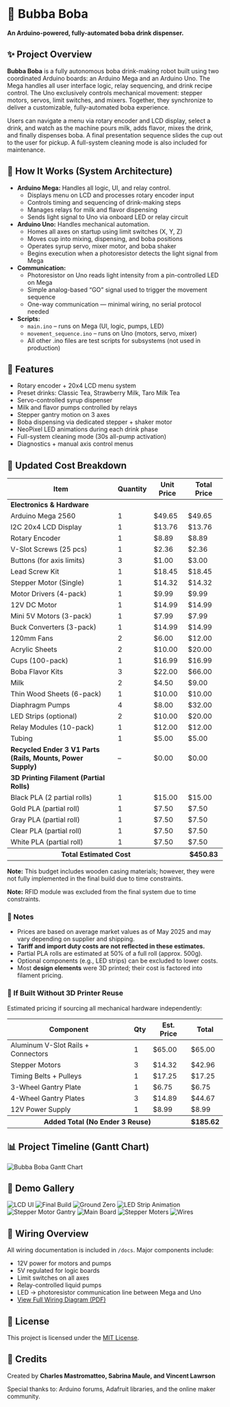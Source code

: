 
</head>
<body>

<h1>🧋 Bubba Boba</h1>
<p><strong>An Arduino-powered, fully-automated boba drink dispenser.</strong></p>

<div class="section">
  <h2>✨ Project Overview</h2>
  <p><strong>Bubba Boba</strong> is a fully autonomous boba drink-making robot built using two coordinated Arduino boards: an Arduino Mega and an Arduino Uno. The Mega handles all user interface logic, relay sequencing, and drink recipe control. The Uno exclusively controls mechanical movement: stepper motors, servos, limit switches, and mixers. Together, they synchronize to deliver a customizable, fully-automated boba experience.</p>
  <p>Users can navigate a menu via rotary encoder and LCD display, select a drink, and watch as the machine pours milk, adds flavor, mixes the drink, and finally dispenses boba. A final presentation sequence slides the cup out to the user for pickup. A full-system cleaning mode is also included for maintenance.</p>
</div>

<div class="section">
  <h2>🧠 How It Works (System Architecture)</h2>
  <ul>
    <li><strong>Arduino Mega:</strong> Handles all logic, UI, and relay control.
      <ul>
        <li>Displays menu on LCD and processes rotary encoder input</li>
        <li>Controls timing and sequencing of drink-making steps</li>
        <li>Manages relays for milk and flavor dispensing</li>
        <li>Sends light signal to Uno via onboard LED or relay circuit</li>
      </ul>
    </li>
    <li><strong>Arduino Uno:</strong> Handles mechanical automation.
      <ul>
        <li>Homes all axes on startup using limit switches (X, Y, Z)</li>
        <li>Moves cup into mixing, dispensing, and boba positions</li>
        <li>Operates syrup servo, mixer motor, and boba shaker</li>
        <li>Begins execution when a photoresistor detects the light signal from Mega</li>
      </ul>
    </li>
    <li><strong>Communication:</strong>
      <ul>
        <li>Photoresistor on Uno reads light intensity from a pin-controlled LED on Mega</li>
        <li>Simple analog-based “GO” signal used to trigger the movement sequence</li>
        <li>One-way communication — minimal wiring, no serial protocol needed</li>
      </ul>
    </li>
    <li><strong>Scripts:</strong>
      <ul>
        <li><code>main.ino</code> – runs on Mega (UI, logic, pumps, LED)</li>
        <li><code>movement_sequence.ino</code> – runs on Uno (motors, servo, mixer)</li>
        <li>All other .ino files are test scripts for subsystems (not used in production)</li>
      </ul>
    </li>
  </ul>
</div>

<div class="section">
  <h2>🧰 Features</h2>
  <ul>
    <li>Rotary encoder + 20x4 LCD menu system</li>
    <li>Preset drinks: Classic Tea, Strawberry Milk, Taro Milk Tea</li>
    <li>Servo-controlled syrup dispenser</li>
    <li>Milk and flavor pumps controlled by relays</li>
    <li>Stepper gantry motion on 3 axes</li>
    <li>Boba dispensing via dedicated stepper + shaker motor</li>
    <li>NeoPixel LED animations during each drink phase</li>
    <li>Full-system cleaning mode (30s all-pump activation)</li>
    <li>Diagnostics + manual axis control menus</li>
  </ul>
</div>

<div class="section">
  <h2>💸 Updated Cost Breakdown</h2>
  <table>
    <thead>
      <tr><th>Item</th><th>Quantity</th><th>Unit Price</th><th>Total Price</th></tr>
    </thead>
    <tbody>
      <tr><td><strong>Electronics & Hardware</strong></td><td></td><td></td><td></td></tr>
      <tr><td>Arduino Mega 2560</td><td>1</td><td>$49.65</td><td>$49.65</td></tr>
      <tr><td>I2C 20x4 LCD Display</td><td>1</td><td>$13.76</td><td>$13.76</td></tr>
      <tr><td>Rotary Encoder</td><td>1</td><td>$8.89</td><td>$8.89</td></tr>
      <tr><td>V-Slot Screws (25 pcs)</td><td>1</td><td>$2.36</td><td>$2.36</td></tr>
      <tr><td>Buttons (for axis limits)</td><td>3</td><td>$1.00</td><td>$3.00</td></tr>
      <tr><td>Lead Screw Kit</td><td>1</td><td>$18.45</td><td>$18.45</td></tr>
      <tr><td>Stepper Motor (Single)</td><td>1</td><td>$14.32</td><td>$14.32</td></tr>
      <tr><td>Motor Drivers (4-pack)</td><td>1</td><td>$9.99</td><td>$9.99</td></tr>
      <tr><td>12V DC Motor</td><td>1</td><td>$14.99</td><td>$14.99</td></tr>
      <tr><td>Mini 5V Motors (3-pack)</td><td>1</td><td>$7.99</td><td>$7.99</td></tr>
      <tr><td>Buck Converters (3-pack)</td><td>1</td><td>$14.99</td><td>$14.99</td></tr>
      <tr><td>120mm Fans</td><td>2</td><td>$6.00</td><td>$12.00</td></tr>
      <tr><td>Acrylic Sheets</td><td>2</td><td>$10.00</td><td>$20.00</td></tr>
      <tr><td>Cups (100-pack)</td><td>1</td><td>$16.99</td><td>$16.99</td></tr>
      <tr><td>Boba Flavor Kits</td><td>3</td><td>$22.00</td><td>$66.00</td></tr>
      <tr><td>Milk</td><td>2</td><td>$4.50</td><td>$9.00</td></tr>
      <tr><td>Thin Wood Sheets (6-pack)</td><td>1</td><td>$10.00</td><td>$10.00</td></tr>
      <tr><td>Diaphragm Pumps</td><td>4</td><td>$8.00</td><td>$32.00</td></tr>
      <tr><td>LED Strips (optional)</td><td>2</td><td>$10.00</td><td>$20.00</td></tr>
      <tr><td>Relay Modules (10-pack)</td><td>1</td><td>$12.00</td><td>$12.00</td></tr>
      <tr><td>Tubing</td><td>1</td><td>$5.00</td><td>$5.00</td></tr>
      <tr><td><strong>Recycled Ender 3 V1 Parts (Rails, Mounts, Power Supply)</strong></td><td>–</td><td>$0.00</td><td>$0.00</td></tr>
      <tr><td><strong>3D Printing Filament (Partial Rolls)</strong></td><td></td><td></td><td></td></tr>
      <tr><td>Black PLA (2 partial rolls)</td><td>1</td><td>$15.00</td><td>$15.00</td></tr>
      <tr><td>Gold PLA (partial roll)</td><td>1</td><td>$7.50</td><td>$7.50</td></tr>
      <tr><td>Gray PLA (partial roll)</td><td>1</td><td>$7.50</td><td>$7.50</td></tr>
      <tr><td>Clear PLA (partial roll)</td><td>1</td><td>$7.50</td><td>$7.50</td></tr>
      <tr><td>White PLA (partial roll)</td><td>1</td><td>$7.50</td><td>$7.50</td></tr>
      <tr><th colspan="3">Total Estimated Cost</th><th>$450.83</th></tr>
    </tbody>
  </table>

  <p><strong>Note:</strong> This budget includes wooden casing materials; however, they were not fully implemented in the final build due to time constraints.</p>
  <p><strong>Note:</strong> RFID module was excluded from the final system due to time constraints.</p>

  <h3>📝 Notes</h3>
  <ul>
    <li>Prices are based on average market values as of May 2025 and may vary depending on supplier and shipping.</li>
    <li><strong>Tariff and import duty costs are not reflected in these estimates.</strong></li>
    <li>Partial PLA rolls are estimated at 50% of a full roll (approx. 500g).</li>
    <li>Optional components (e.g., LED strips) can be excluded to lower costs.</li>
    <li>Most <strong>design elements</strong> were 3D printed; their cost is factored into filament pricing.</li>
  </ul>

  <h3>🔁 If Built Without 3D Printer Reuse</h3>
  <p>Estimated pricing if sourcing all mechanical hardware independently:</p>
  <table>
    <thead>
      <tr><th>Component</th><th>Qty</th><th>Est. Price</th><th>Total</th></tr>
    </thead>
    <tbody>
      <tr><td>Aluminum V-Slot Rails + Connectors</td><td>1</td><td>$65.00</td><td>$65.00</td></tr>
      <tr><td>Stepper Motors</td><td>3</td><td>$14.32</td><td>$42.96</td></tr>
      <tr><td>Timing Belts + Pulleys</td><td>1</td><td>$17.25</td><td>$17.25</td></tr>
      <tr><td>3-Wheel Gantry Plate</td><td>1</td><td>$6.75</td><td>$6.75</td></tr>
      <tr><td>4-Wheel Gantry Plates</td><td>3</td><td>$14.89</td><td>$44.67</td></tr>
      <tr><td>12V Power Supply</td><td>1</td><td>$8.99</td><td>$8.99</td></tr>
      <tr><th colspan="3">Added Total (No Ender 3 Reuse)</th><th>$185.62</th></tr>
    </tbody>
  </table>
</div>



<div class="section">
  <h2>📊 Project Timeline (Gantt Chart)</h2>
  <img src="Images/Boba Machine Gantt Chart.png" alt="Bubba Boba Gantt Chart">
</div>

<div class="section">
  <h2>📸 Demo Gallery</h2>
  <div>
    <img src="Images/LCD UI.jpeg" alt="LCD UI">
    <img src="Images/finalbuild.jpg" alt="Final Build">
    <img src="Images/mess.jpeg" alt="Ground Zero">
    <img src="Images/LED Animation.gif" alt="LED Strip Animation">
    <img src="Images/Homing Sequence.gif" alt="Stepper Motor Gantry">
    <img src="Images/board.jpeg" alt="Main Board">
    <img src="Images/mega.jpeg" alt="Stepper Moters">
    <img src="Images/wires.jpeg" alt="Wires">
  </div>
</div>

<div class="section">
  <h2>🔌 Wiring Overview</h2>
  <p>All wiring documentation is included in <code>/docs</code>. Major components include:</p>
  <ul>
    <li>12V power for motors and pumps</li>
    <li>5V regulated for logic boards</li>
    <li>Limit switches on all axes</li>
    <li>Relay-controlled liquid pumps</li>
    <li>LED → photoresistor communication line between Mega and Uno</li>
    <li><a href="docs/full_wiring.pdf" target="_blank">View Full Wiring Diagram (PDF)</a></li>
  </ul>
</div>

<div class="section">
  <h2>📜 License</h2>
  <p>This project is licensed under the <a href="https://opensource.org/licenses/MIT" target="_blank">MIT License</a>.</p>
</div>

<div class="section">
  <h2>🙌 Credits</h2>
  <p>Created by <strong>Charles Mastromatteo, Sabrina Maule, and Vincent Lawrson</strong></p>
  <p>Special thanks to: Arduino forums, Adafruit libraries, and the online maker community.</p>
</div>

</body>
</html>
